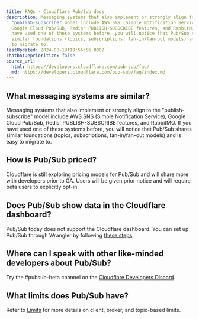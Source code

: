 ```yaml
---
title: FAQs · Cloudflare Pub/Sub docs
description: Messaging systems that also implement or strongly align to the
  "publish-subscribe" model include AWS SNS (Simple Notification Service),
  Google Cloud Pub/Sub, Redis' PUBLISH-SUBSCRIBE features, and RabbitMQ. If you
  have used one of these systems before, you will notice that Pub/Sub shares
  similar foundations (topics, subscriptions, fan-in/fan-out models) and is easy
  to migrate to.
lastUpdated: 2024-08-13T19:56:56.000Z
chatbotDeprioritize: false
source_url:
  html: https://developers.cloudflare.com/pub-sub/faq/
  md: https://developers.cloudflare.com/pub-sub/faq/index.md
---
```


## What messaging systems are similar?

Messaging systems that also implement or strongly align to the "publish-subscribe" model include AWS SNS (Simple Notification Service), Google Cloud Pub/Sub, Redis' PUBLISH-SUBSCRIBE features, and RabbitMQ. If you have used one of these systems before, you will notice that Pub/Sub shares similar foundations (topics, subscriptions, fan-in/fan-out models) and is easy to migrate to.

## How is Pub/Sub priced?

Cloudflare is still exploring pricing models for Pub/Sub and will share more with developers prior to GA. Users will be given prior notice and will require beta users to explicitly opt-in.

## Does Pub/Sub show data in the Cloudflare dashboard?

Pub/Sub today does not support the Cloudflare dashboard. You can set up Pub/Sub through Wrangler by following [these steps](https://developers.cloudflare.com/pub-sub/guide/).

## Where can I speak with other like-minded developers about Pub/Sub?

Try the #pubsub-beta channel on the [Cloudflare Developers Discord](https://discord.com/invite/cloudflaredev).

## What limits does Pub/Sub have?

Refer to [Limits](https://developers.cloudflare.com/pub-sub/platform/limits) for more details on client, broker, and topic-based limits.
